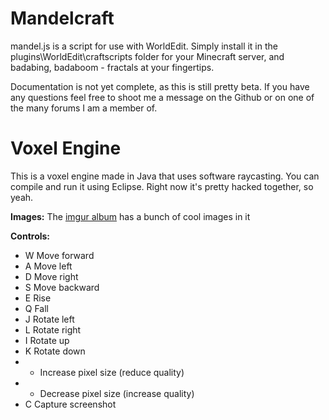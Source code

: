 Mandelcraft
===========

mandel.js is a script for use with WorldEdit.  Simply install it in the plugins\WorldEdit\craftscripts folder for your Minecraft server, and badabing, badaboom - fractals at your fingertips.

Documentation is not yet complete, as this is still pretty beta.  If you have any questions feel free to shoot me a message on the Github or on one of the many forums I am a member of.


Voxel Engine
============

This is a voxel engine made in Java that uses software raycasting.  You can compile and run it using Eclipse.  Right now it's pretty hacked together, so yeah.

**Images:**
The [imgur album](http://imgur.com/a/hcjta) has a bunch of cool images in it

**Controls:**
- W   Move forward
- A   Move left
- D   Move right
- S   Move backward
- E   Rise
- Q   Fall
- J   Rotate left
- L   Rotate right
- I   Rotate up
- K   Rotate down
- +   Increase pixel size (reduce quality)
- -   Decrease pixel size (increase quality)
- C   Capture screenshot
